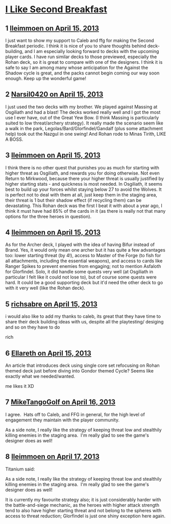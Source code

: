 # [I Like Second Breakfast](https://community.fantasyflightgames.com/topic/82353-i-like-second-breakfast/)

## 1 [lleimmoen on April 15, 2013](https://community.fantasyflightgames.com/topic/82353-i-like-second-breakfast/?do=findComment&comment=784956)

I just want to show my support to Caleb and ffg for making the Second Breakfast periodic. I think it is nice of you to share thoughts behind deck-building, and I am especially looking forward to decks with the upcoming player cards. I have run similar decks to those previewed, especially the Rohan deck, so it is great to compare with one of the designers. I think it is safe to say I am among many whose anticipation for the Against the Shadow cycle is great, and the packs cannot begin coming our way soon enough. Keep up the wonderful game!

## 2 [Narsil0420 on April 15, 2013](https://community.fantasyflightgames.com/topic/82353-i-like-second-breakfast/?do=findComment&comment=785016)

I just used the two decks with my brother. We played against Massing at Osgiliath and had a blast! The decks worked really well and I got the most use I ever have, out of the Great Yew Bow. (I think Massing is particularly suited to low threat/archery strategy). It really made the scenario seem like a walk in the park, Legolas/Bard/Glorfindel/Gandalf (plus some attachment help) took out the Nazgul in one swing! And Rohan rode to Minas Tirith, LIKE A BOSS.

## 3 [lleimmoen on April 15, 2013](https://community.fantasyflightgames.com/topic/82353-i-like-second-breakfast/?do=findComment&comment=785019)

I think there is no other quest that punishes you as much for starting with higher threat as Osgiliath, and rewards you for doing otherwise. Not even Return to Mirkwood, because there your higher threat is usually justified by higher starting stats - and quickness is most needed. In Osgiliath, it seems best to build up your forces whilst staying below 27 to avoid the Wolves. It is perfect not to deal with them at all, just keep them in the staging area, their threat is 1 but their shadow effect (if recycling them) can be devastating. This Rohan deck was the first I beat it with about a year ago, I think it must have had 85% of the cards in it (as there is really not that many options for the three heroes in question).

## 4 [lleimmoen on April 15, 2013](https://community.fantasyflightgames.com/topic/82353-i-like-second-breakfast/?do=findComment&comment=785023)

As for the Archer deck, I played with the idea of having Bifur instead of Brand. Yes, it would only mean one archer but it has quite a few advantages too: lower starting threat (by 4!), access to Master of the Forge (to fish for all attachments, including the essential weapons), and access to cards like Ranger Spikes to prevent enemies from engaging; not to mention Asfaloth for Glorfindel. Solo, it did handle some quests very well (at Osgiliath in particular I felt like it could not lose to), but of course some quests were hard. It could be a good supporting deck but it'd need the other deck to go with it very well (like the Rohan deck).

## 5 [richsabre on April 15, 2013](https://community.fantasyflightgames.com/topic/82353-i-like-second-breakfast/?do=findComment&comment=785031)

i would also like to add my thanks to caleb, its great that they have time to share their deck building ideas with us, despite all the playtesting/ desiging and so on they have to do

rich

## 6 [Ellareth on April 15, 2013](https://community.fantasyflightgames.com/topic/82353-i-like-second-breakfast/?do=findComment&comment=785219)

An article that introduces deck using single core set refocusing on Rohan themed deck just before diving into Gondor themed Cycle?
Seems like exactly what we needed/wanted.

me likes it XD

## 7 [MikeTangoGolf on April 16, 2013](https://community.fantasyflightgames.com/topic/82353-i-like-second-breakfast/?do=findComment&comment=785784)

I agree.  Hats off to Caleb, and FFG in general, for the high level of engagement they maintain with the player community.

As a side note, I really like the strategy of keeping threat low and stealthily killing enemies in the staging area.  I'm really glad to see the game's designer does as well!

## 8 [lleimmoen on April 17, 2013](https://community.fantasyflightgames.com/topic/82353-i-like-second-breakfast/?do=findComment&comment=785861)

Titanium said:

As a side note, I really like the strategy of keeping threat low and stealthily killing enemies in the staging area.  I'm really glad to see the game's designer does as well!



It is currently my favourite strategy also; it is just considerably harder with the battle-and-siege mechanic, as the heroes with higher attack strength tend to also have higher starting threat and not belong to the spheres with access to threat reduction; Glorfindel is just one shiny exception here again.

